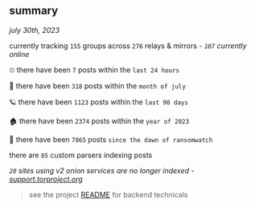 
## summary
_july 30th, 2023_

currently tracking `155` groups across `276` relays & mirrors - _`107` currently online_

⏲ there have been `7` posts within the `last 24 hours`

🦈 there have been `318` posts within the `month of july`

🪐 there have been `1123` posts within the `last 90 days`

🏚 there have been `2374` posts within the `year of 2023`

🦕 there have been `7065` posts `since the dawn of ransomwatch`

there are `85` custom parsers indexing posts

_`20` sites using v2 onion services are no longer indexed - [support.torproject.org](https://support.torproject.org/onionservices/v2-deprecation/)_

> see the project [README](https://github.com/joshhighet/ransomwatch#ransomwatch--) for backend technicals
